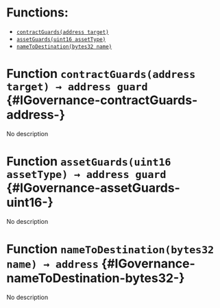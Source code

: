 

# Functions:
- [`contractGuards(address target)`](#IGovernance-contractGuards-address-)
- [`assetGuards(uint16 assetType)`](#IGovernance-assetGuards-uint16-)
- [`nameToDestination(bytes32 name)`](#IGovernance-nameToDestination-bytes32-)



# Function `contractGuards(address target) → address guard` {#IGovernance-contractGuards-address-}
No description




# Function `assetGuards(uint16 assetType) → address guard` {#IGovernance-assetGuards-uint16-}
No description




# Function `nameToDestination(bytes32 name) → address` {#IGovernance-nameToDestination-bytes32-}
No description




